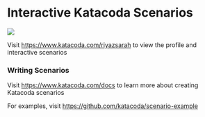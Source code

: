 # Interactive Katacoda Scenarios

[![](http://shields.katacoda.com/katacoda/riyazsarah/count.svg)](https://www.katacoda.com/riyazsarah "Get your profile on Katacoda.com")

Visit https://www.katacoda.com/riyazsarah to view the profile and interactive scenarios

### Writing Scenarios
Visit https://www.katacoda.com/docs to learn more about creating Katacoda scenarios

For examples, visit https://github.com/katacoda/scenario-example
